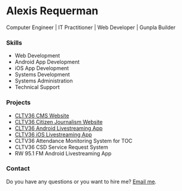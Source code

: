 # Alexis Requerman

Computer Engineer | IT Practitioner | Web Developer | Gunpla Builder

### Skills

- Web Development
- Android App Development
- iOS App Development
- Systems Development
- Systems Administration
- Technical Support

### Projects

- [CLTV36 CMS Website](http://www.cltv36.tv/)
- [CLTV36 Citizen Journalism Website](http://www.cltv36.tv/maymalasakitako)
- [CLTV36 Android Livestreaming App](https://play.google.com/store/apps/details?id=com.art.cltv36.livestream&hl=en)
- [CLTV36 iOS Livestreaming App](https://itunes.apple.com/us/app/cltv36-livestreaming/id1087254064?mt=8)
- CLTV36 Attendance Monitoring System for TOC
- CLTV36 CSD Service Request System
- RW 95.1 FM Android Livestreaming App

### Contact

Do you have any questions or you want to hire me? [Email me](mailto:alexisrequerman@gmail.com).

